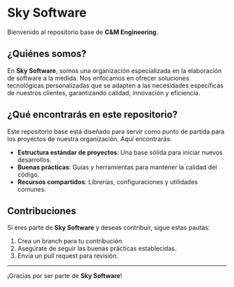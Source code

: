 # Sky Software

Bienvenido al repositorio base de **C&M Engineering**.

## ¿Quiénes somos?

En **Sky Software**, somos una organización especializada en la elaboración de software a la medida. Nos enfocamos en ofrecer soluciones tecnológicas personalizadas que se adapten a las necesidades específicas de nuestros clientes, garantizando calidad, innovación y eficiencia.

## ¿Qué encontrarás en este repositorio?

Este repositorio base está diseñado para servir como punto de partida para los proyectos de nuestra organización. Aquí encontrarás:

- **Estructura estándar de proyectos**: Una base sólida para iniciar nuevos desarrollos.
- **Buenas prácticas**: Guías y herramientas para mantener la calidad del código.
- **Recursos compartidos**: Librerías, configuraciones y utilidades comunes.

## Contribuciones

Si eres parte de **Sky Software** y deseas contribuir, sigue estas pautas:

1. Crea un branch para tu contribución.
2. Asegúrate de seguir las buenas prácticas establecidas.
3. Envía un pull request para revisión.

---

¡Gracias por ser parte de **Sky Software**!
